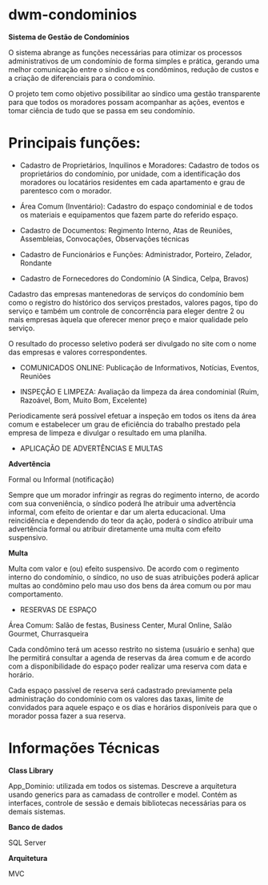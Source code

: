 # dwm-condominios
**Sistema de Gestão de Condomínios**

O sistema abrange as funções necessárias para otimizar os processos administrativos de um condomínio de forma simples e prática, gerando uma melhor comunicação entre o síndico e os condôminos, redução de custos e a criação de diferenciais para o condomínio.

O projeto tem como objetivo possibilitar ao síndico uma gestão transparente para que todos os moradores possam acompanhar as ações, eventos e tomar ciência de tudo que se passa em seu condomínio.

# Principais funções:

- Cadastro de Proprietários, Inquilinos e Moradores: Cadastro de todos os proprietários do condomínio, por unidade, com a identificação dos moradores ou locatários residentes em cada apartamento e grau de parentesco com o morador.

- Área Comum (Inventário): Cadastro do espaço condominial e de todos os materiais e equipamentos que fazem parte do referido espaço.

- Cadastro de Documentos: Regimento Interno, Atas de Reuniões, Assembleias, Convocações, Observações técnicas

- Cadastro de Funcionários e Funções: Administrador, Porteiro, Zelador, Rondante

- Cadastro de Fornecedores do Condomínio (A Síndica, Celpa, Bravos)

Cadastro das empresas mantenedoras de serviços do condomínio bem como o registro do histórico dos serviços prestados, valores pagos, tipo do serviço e também um controle de concorrência para eleger dentre 2 ou mais empresas àquela que oferecer menor preço e maior qualidade pelo serviço.

O resultado do processo seletivo poderá ser divulgado no site com o nome das empresas e valores correspondentes.

- COMUNICADOS ONLINE: Publicação de Informativos, Notícias, Eventos, Reuniões

- INSPEÇÃO E LIMPEZA: Avaliação da limpeza da área condominial (Ruim, Razoável, Bom, Muito Bom, Excelente)

Periodicamente será possível efetuar a inspeção em todos os itens da área comum e estabelecer um grau de eficiência do trabalho prestado pela empresa de limpeza e divulgar o resultado em uma planilha.

- APLICAÇÃO DE ADVERTÊNCIAS E MULTAS

**Advertência**

Formal ou Informal (notificação)

Sempre que um morador infringir as regras do regimento interno, de acordo com sua conveniência, o síndico poderá lhe atribuir uma advertência informal, com efeito de orientar e dar um alerta educacional. Uma reincidência e dependendo do teor da ação, poderá o síndico atribuir uma advertência formal ou atribuir diretamente uma multa com efeito suspensivo.

**Multa**

Multa com valor e (ou) efeito suspensivo. De acordo com o regimento interno do condomínio, o síndico, no uso de suas atribuições poderá aplicar multas ao condômino pelo mau uso dos bens da área comum ou por mau comportamento.

- RESERVAS DE ESPAÇO

Área Comum: Salão de festas, Business Center, Mural Online, Salão Gourmet, Churrasqueira 

Cada condômino terá um acesso restrito no sistema (usuário e senha) que lhe permitirá consultar a agenda de reservas da área comum e de acordo com a disponibilidade do espaço poder realizar uma reserva com data e horário.

Cada espaço passível de reserva será cadastrado previamente pela administração do condomínio com os valores das taxas, limite de convidados para aquele espaço e os dias e horários disponíveis para que o morador possa fazer a sua reserva. 


# Informações Técnicas

**Class Library**

App_Dominio: utilizada em todos os sistemas. Descreve a arquitetura usando generics para as camadass de controller e model. Contém as interfaces, controle de sessão e demais bibliotecas necessárias para os demais sistemas.

**Banco de dados**

SQL Server

**Arquitetura**

MVC
